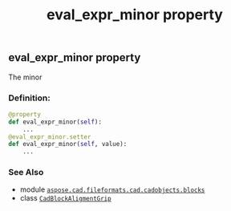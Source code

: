 ﻿---
title: eval_expr_minor property
second_title: Aspose.CAD for Python via .NET API References
description: 
type: docs
weight: 130
url: /python-net/aspose.cad.fileformats.cad.cadobjects.blocks/cadblockaligmentgrip/eval_expr_minor/
is_root: false
---

## eval_expr_minor property


The minor
### Definition:
```python
@property
def eval_expr_minor(self):
    ...
@eval_expr_minor.setter
def eval_expr_minor(self, value):
    ...
```

### See Also
* module [`aspose.cad.fileformats.cad.cadobjects.blocks`](../../)
* class [`CadBlockAligmentGrip`](/cad/python-net/aspose.cad.fileformats.cad.cadobjects.blocks/cadblockaligmentgrip)
